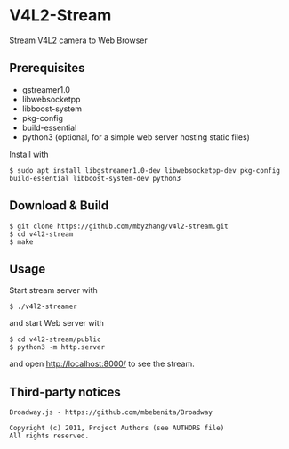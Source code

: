 # V4L2-Stream

Stream V4L2 camera to Web Browser

## Prerequisites

* gstreamer1.0
* libwebsocketpp
* libboost-system
* pkg-config
* build-essential
* python3 (optional, for a simple web server hosting static files)

Install with

```
$ sudo apt install libgstreamer1.0-dev libwebsocketpp-dev pkg-config build-essential libboost-system-dev python3
```

## Download & Build

```
$ git clone https://github.com/mbyzhang/v4l2-stream.git
$ cd v4l2-stream
$ make
```

## Usage

Start stream server with

```
$ ./v4l2-streamer 
```

and start Web server with

```
$ cd v4l2-stream/public
$ python3 -m http.server
```

and open [http://localhost:8000/](http://localhost:8000/) to see the stream.

## Third-party notices

```
Broadway.js - https://github.com/mbebenita/Broadway

Copyright (c) 2011, Project Authors (see AUTHORS file)
All rights reserved.

```
